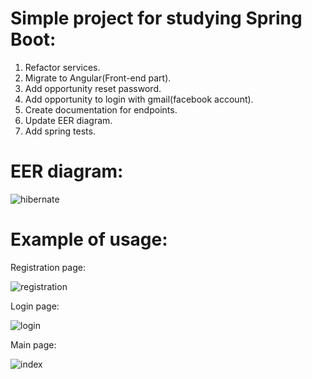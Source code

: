 # Simple project for studying Spring Boot:
1. Refactor services.
2. Migrate to Angular(Front-end part).
3. Add opportunity reset password.
4. Add opportunity to login with gmail(facebook account).
5. Create documentation for endpoints. 
6. Update EER diagram.
7. Add spring tests.

# EER diagram:
![hibernate](https://user-images.githubusercontent.com/17299069/47139391-671a4d00-d2c4-11e8-89fc-4f0a184b0c65.png)

# Example of usage:
Registration page:

![registration](https://user-images.githubusercontent.com/17299069/48068042-72cda500-e1da-11e8-8d8a-b183259e83c9.PNG)

Login page:

![login](https://user-images.githubusercontent.com/17299069/48068030-68aba680-e1da-11e8-8042-7d7b5cdbf9f3.PNG)

Main page:

![index](https://user-images.githubusercontent.com/17299069/47510005-e89f4b80-d87f-11e8-9326-59f6769b59e2.PNG)
